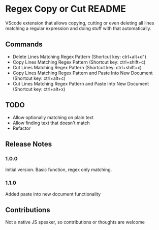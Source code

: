 # Regex Copy or Cut README

VScode extension that allows copying, cutting or even deleting all lines matching a regular expression and doing stuff with that
automatically.

## Commands

* Delete Lines Matching Regex Pattern (Shortcut key: ctrl+alt+d")
* Copy Lines Matching Regex Pattern (Shortcut key: ctrl+shift+c)
* Cut Lines Matching Regex Pattern (Shortcut key: ctrl+shift+x)
* Copy Lines Matching Regex Pattern and Paste Into New Document (Shortcut key: ctrl+alt+c)
* Cut Lines Matching Regex Pattern and Paste Into New Document (Shortcut key: ctrl+alt+x)

## TODO 
* Allow optionally matching on plain text
* Allow finding text that doesn't match
* Refactor

## Release Notes

### 1.0.0
Initial version. Basic function, regex only matching.

### 1.1.0
Added paste into new document functionality

## Contributions
Not a native JS speaker, so contributions or thoughts are welcome